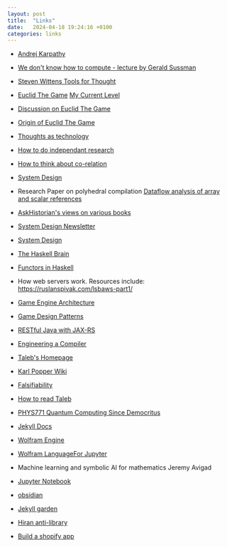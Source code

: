 ```yaml
---
layout: post
title:  "Links"
date:   2024-04-18 19:24:16 +0100
categories: links
---
```

*  [Andrej Karpathy](https://karpathy.github.io/)

* [We don't know how to compute - lecture by Gerald Sussman](https://www.infoq.com/presentations/We-Really-Dont-Know-How-To-Compute/)


* [Steven Wittens Tools for Thought](https://acko.net/)

* [Euclid The Game](https://www.geogebra.org/m/gzfn4pe3#material/xsnx8cdb)
[My Current Level](https://www.geogebra.org/m/gzfn4pe3#material/nafsdznh)

* [Discussion on Euclid The Game](https://news.ycombinator.com/item?id=7920442)

* [Origin of Euclid The Game](https://math.stackexchange.com/questions/373672/about-euclids-elements-and-modern-video-games)


* [Thoughts as technology](https://cognitivemedium.com/tat/index.html)

* [How to do independant research](https://www.lesswrong.com/posts/kpmaEevZ2KehZo2tp/some-advice-on-independent-research)

* [How to think about co-relation](https://news.ycombinator.com/item?id=25341601)

* [System Design](https://www.linkedin.com/posts/alexandre-zajac_softwareengineering-systemdesign-programming-activity-7191685360572084224-y_EP?utm_source=share&utm_medium=member_desktop)

* Research Paper on polyhedral compilation [Dataflow analysis of array and scalar references](https://link.springer.com/article/10.1007/BF01407931)

* [AskHistorian's views on various books](https://www.reddit.com/r/AskHistorians/wiki/historians_views/#wiki_historians.27_views_of_jared_diamond.27s_.22guns.2C_germs.2C_and_steel.22)

* [System Design Newsletter](https://newsletter.systemdesign.one/)

* [System Design](https://www.linkedin.com/posts/nk-systemdesign-one_programming-coding-systemdesign-activity-7189602878272020480-20tF/?utm_source=share&utm_medium=member_desktop)


* [The Haskell Brain](https://mmhaskell.com/haskell-brain)

* [Functors in Haskell](https://mmhaskell.com/monads/functors)

* How web servers work. Resources include: https://ruslanspivak.com/lsbaws-part1/

* [Game Engine Architecture](https://learning.oreilly.com/library/view/game-engine-architecture/)

* [Game Design Patterns](http://gameprogrammingpatterns.com/introduction.html)

* [RESTful Java with JAX-RS](https://learning.oreilly.com/library/view/restful-java-with/)

* [Engineering a Compiler](https://books.google.co.in/books/about/Engineering_a_Compiler.html?id=_tgh4bgQ6PAC&source=kp_book_description&redir_esc=y)


* [Taleb's Homepage](https://fooledbyrandomness.com/)

* [Karl Popper Wiki](https://en.wikipedia.org/wiki/Karl_Popper)

* [Falsifiability](https://en.wikipedia.org/wiki/Falsifiability)

* [How to read Taleb](https://unearnedwisdom.com/how-to-read-nassim-taleb/#Understanding_Taleb)

* [PHYS771 Quantum Computing Since Democritus][quantum]

* [Jekyll Docs][jekyll-docs]

* [Wolfram Engine][wolfram-engine]

* [Wolfram LanguageFor Jupyter][WolframLanguageForJupyter]

* Machine learning and symbolic AI for mathematics Jeremy Avigad

* [Jupyter Notebook][Jupyter_Notebook] 

* [obsidian](https://github.com/jobindjohn/obsidian-publish-mkdocs)

* [Jekyll garden](https://github.com/Jekyll-Garden/jekyll-garden.github.io?tab=readme-ov-file)

* [Hiran anti-library](https://hiran.in/antilibrary)

* [Build a shopify app](https://www.preetamnath.com/blog/shopify-micro-saas#Shopify%20app%20ideas:%C2%A0How%20to%20discover%20problems%20&%20niches)

[Jupyter_Notebook]: https://docs.jupyter.org/en/latest/running.html#running
[WolframLanguageForJupyter]: https://github.com/WolframResearch/WolframLanguageForJupyter
[wolfram-engine]: https://www.wolfram.com/engine/
[quantum]: https://www.scottaaronson.com/democritus/lec9.html
[jekyll-docs]: https://jekyllrb.com/docs/home
[jekyll-gh]:   https://github.com/jekyll/jekyll
[jekyll-talk]: https://talk.jekyllrb.com/
